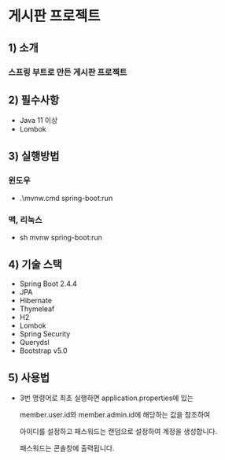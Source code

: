 # 게시판 프로젝트

## 1) 소개

### 스프링 부트로 만든 게시판 프로젝트

## 2) 필수사항

- Java 11 이상
- Lombok

## 3) 실행방법

### 윈도우

- .\mvnw.cmd spring-boot:run

### 맥, 리눅스

- sh mvnw spring-boot:run

## 4) 기술 스택

- Spring Boot 2.4.4
- JPA
- Hibernate
- Thymeleaf
- H2
- Lombok
- Spring Security
- Querydsl
- Bootstrap v5.0

## 5) 사용법

- 3번 명령어로 최초 실행하면 application.properties에 있는

  member.user.id와 member.admin.id에 해당하는 값을 참조하여

  아이디를 설정하고 패스워드는 랜덤으로 설정하여 계정을 생성합니다.

  패스워드는 콘솔창에 출력됩니다.
